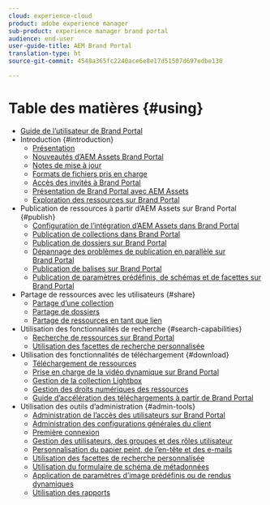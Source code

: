 ```yaml
---
cloud: experience-cloud
product: adobe experience manager
sub-product: experience manager brand portal
audience: end-user
user-guide-title: AEM Brand Portal
translation-type: ht
source-git-commit: 4548a365fc2240ace6e8e17d51507d697edbe130

---
```



# Table des matières {#using}

+ [Guide de l’utilisateur de Brand Portal](using/home.md)
+ Introduction {#introduction}
   + [Présentation](using/brand-portal.md)
   + [Nouveautés d’AEM Assets Brand Portal](using/whats-new.md)
   + [Notes de mise à jour](using/brand-portal-release-notes.md)
   + [Formats de fichiers pris en charge](using/brand-portal-supported-formats.md)
   + [Accès des invités à Brand Portal](using/guest-access.md)
   + [Présentation de Brand Portal avec AEM Assets](https://helpx.adobe.com/experience-manager/kt/assets/using/brand-portal-article-understand.html)
   + [Exploration des ressources sur Brand Portal](using/browse-assets-brand-portal.md)
+ Publication de ressources à partir d’AEM Assets sur Brand Portal {#publish}
   + [Configuration de l’intégration d’AEM Assets dans Brand Portal](https://helpx.adobe.com/fr/experience-manager/6-5/assets/using/brand-portal-configuring-integration.html)
   + [Publication de collections dans Brand Portal](https://helpx.adobe.com/fr/experience-manager/6-5/assets/using/brand-portal-publish-collection.html)
   + [Publication de dossiers sur Brand Portal](https://helpx.adobe.com/fr/experience-manager/6-5/assets/using/brand-portal-publish-folder.html)
   + [Dépannage des problèmes de publication en parallèle sur Brand Portal](using/troubleshoot-parallel-publishing.md)
   + [Publication de balises sur Brand Portal](using/brand-portal-publish-tags.md)
   + [Publication de paramètres prédéfinis, de schémas et de facettes sur Brand Portal](using/publish-schema-search-facets-presets.md)
+ Partage de ressources avec les utilisateurs {#share}
   + [Partage d’une collection](using/brand-portal-share-collection.md)
   + [Partage de dossiers](using/brand-portal-sharing-folders.md)
   + [Partage de ressources en tant que lien](using/brand-portal-link-share.md)
+ Utilisation des fonctionnalités de recherche {#search-capabilities}
   + [Recherche de ressources sur Brand Portal](using/brand-portal-searching.md)
   + [Utilisation des facettes de recherche personnalisée](using/brand-portal-search-facets.md)
+ Utilisation des fonctionnalités de téléchargement {#download}
   + [Téléchargement de ressources](using/brand-portal-download-users.md)
   + [Prise en charge de la vidéo dynamique sur Brand Portal](using/dynamic-video-brand-portal.md)
   + [Gestion de la collection Lightbox](using/brand-portal-light-box.md)
   + [Gestion des droits numériques des ressources](using/manage-digital-rights-of-assets.md)
   + [Guide d’accélération des téléchargements à partir de Brand Portal](using/accelerated-download.md)
+ Utilisation des outils d’administration {#admin-tools}
   + [Administration de l’accès des utilisateurs sur Brand Portal](using/access-configurations-brand-portal.md)
   + [Administration des configurations générales du client](using/brand-portal-general-configuration.md)
   + [Première connexion](using/brand-portal-onboarding.md)
   + [Gestion des utilisateurs, des groupes et des rôles utilisateur](using/brand-portal-adding-users.md)
   + [Personnalisation du papier peint, de l’en-tête et des e-mails](using/brand-portal-branding.md)
   + [Utilisation des facettes de recherche personnalisée](using/brand-portal-search-facets.md)
   + [Utilisation du formulaire de schéma de métadonnées](using/brand-portal-metadata-schemas.md)
   + [Application de paramètres d’image prédéfinis ou de rendus dynamiques](using/brand-portal-image-presets.md)
   + [Utilisation des rapports](using/brand-portal-reports.md)

